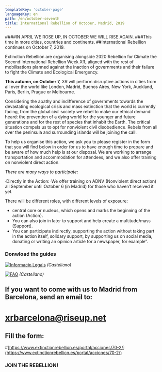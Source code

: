 ```yaml
---
templateKey: 'october-page'
languageKey: en
path: /en/october-seventh
title: International Rebellion of October, Madrid, 2019
---
```

  
####IN APRIL WE ROSE UP, IN OCTOBER WE WILL RISE AGAIN.
###This time in more cities, countries and continents.
##International Rebellion continues on October 7, 2019.

Extinction Rebellion are organising alongside 2020 Rebellion for Climate the Second International Rebellion Week XR, aligned with the rest of mobilisations planned against the inaction of governments and their failure to fight the Climate and Ecological Emergency. 

**This autumn, on October 7,** XR will perform disruptive actions in cities from all over the world like London, Madrid, Buenos Aires, New York, Auckland, Paris, Berlin, Prague or Melbourne.

Considering the apathy and indifference of governments towards the devastating ecological crisis and mass extinction that the world is currently facing, from the global civil society we rebel to make our ethical demand heard: the prevention of a dying world for the younger and future generations and for the rest of species that inhabit the Earth. The critical situation compels us to opt for nonviolent civil disobedience. Rebels from all over the peninsula and surrounding islands will be joining the call.

To help us organise this action, we ask you to please register in the form that you will find below in order for us to have enough time to prepare and be aware of how much help is at our disposal. We are working to arrange transportation and accommodation for attendees, and we also offer training on nonviolent direct action.

*There are many ways to participate:*

·Directly in the Action:
·We offer training on ADNV (Nonviolent direct action) all September until October 6 (in Madrid) for those who haven’t received it yet.

There will be different roles, with different levels of exposure:
- central core or nucleus, which opens and marks the beginning of the action (Action). 
- You can also join in later to support and help create a multitude/mass (Support). 
- You can participate indirectly, supporting the action without taking part in the action itself, solidary support, by supporting us on social media, donating or writing an opinion article for a newspaper, for example”.

### Donwload the guides

[![Informacio Legals](/img/events/2019-10-03-info-legales.jpeg)](/docs/2019-10-07-info-legal-ADNV-spain.pdf)
*(Castellano)*

[![FAQ](/img/events/2019-10-03-preguntas-frequentes.jpeg)](/docs/2019-10-07-preguntas-frecuentes-ADNV-spain.pdf)
*(Castellano)*

## If you want to come with us to Madrid from Barcelona, send an email to: 
# [xrbarcelona@riseup.net](mailto:xrbarcelona@riseup.net)  

## Fill the form: 
#[https://www.extinctionrebellion.es/portal/acciones/70-2/](https://www.extinctionrebellion.es/portal/acciones/70-2/)
  
  
### JOIN THE REBELLION!
 
